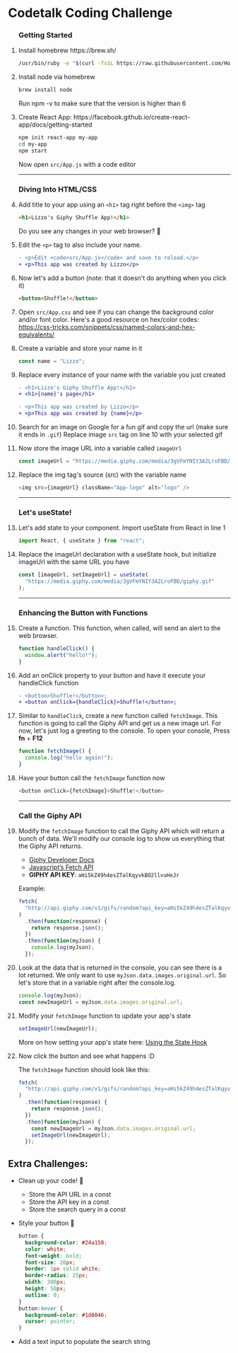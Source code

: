 # Codetalk Coding Challenge

<ol>

### Getting Started

<li>Install homebrew https://brew.sh/

```bash
/usr/bin/ruby -e "$(curl -fsSL https://raw.githubusercontent.com/Homebrew/install/master/install)"
```

<li>

Install node via homebrew

```bash
brew install node
```

Run npm -v to make sure that the version is higher than 6

<li>Create React App: https://facebook.github.io/create-react-app/docs/getting-started

```bash
npm init react-app my-app
cd my-app
npm start
```

Now open `src/App.js` with a code editor

---

### Diving Into HTML/CSS

<li>

Add title to your app using an `<h1>` tag right before the `<img>` tag

```html
<h1>Lizzo's Giphy Shuffle App!</h1>
```

Do you see any changes in your web browser? :eyes:
<br />

<li>

Edit the `<p>` tag to also include your name.

```diff
- <p>Edit <code>src/App.js</code> and save to reload.</p>
+ <p>This app was created by Lizzo</p>
```

<li>Now let's add a button (note: that it doesn't do anything when you click it)

```html
<button>Shuffle!</button>
```

<li>

Open `src/App.css` and see if you can change the background color and/or font color. Here's a good resource on hex/color codes: https://css-tricks.com/snippets/css/named-colors-and-hex-equivalents/

<li>Create a variable and store your name in it

```js
const name = "Lizzo";
```

<li>Replace every instance of your name with the variable you just created

```diff
- <h1>Lizzo's Giphy Shuffle App!</h1>
+ <h1>{name}'s page</h1>
```

```diff
- <p>This app was created by Lizzo</p>
+ <p>This app was created by {name}</p>
```

<li>

Search for an image on Google for a fun gif and copy the url (make sure it ends in `.gif`) Replace image `src` tag on line 10 with your selected gif

<li>

Now store the image URL into a variable called `imageUrl`

```js
const imageUrl = "https://media.giphy.com/media/3gVFmYNIY3A2LroFBD/giphy.gif";
```

<li>Replace the img tag's source (src) with the variable name

```js
<img src={imageUrl} className="App-logo" alt="logo" />
```

---

### Let's useState!

<li>Let's add state to your component. Import useState from React in line 1

```js
import React, { useState } from "react";
```

<li> Replace the imageUrl declaration with a useState hook, but initialize imageUrl with the same URL you have

```js
const [imageUrl, setImageUrl] = useState(
  "https://media.giphy.com/media/3gVFmYNIY3A2LroFBD/giphy.gif"
);
```

---

### Enhancing the Button with Functions

<li> Create a function. This function, when called, will send an alert to the web browser.

```js
function handleClick() {
  window.alert("hello!");
}
```

<li>Add an onClick property to your button and have it execute your handleClick function

```diff
- <button>Shuffle!</button>;
+ <button onClick={handleClick}>Shuffle!</button>;
```

<li>

Similar to `handleClick`, create a new function called `fetchImage`. This function is going to call the Giphy API and get us a new image url. For now, let's just log a greeting to the console. To open your console, Press **fn** + **F12**

```js
function fetchImage() {
  console.log("hello again!");
}
```

<li>

Have your button call the `fetchImage` function now

```js
<button onClick={fetchImage}>Shuffle!</button>
```

---

### Call the Giphy API

<li>

Modify the `fetchImage` function to call the Giphy API which will return a bunch of data. We'll modify our console log to show us everything that the Giphy API returns.

- [Giphy Developer Docs](https://developers.giphy.com/docs/)
- [Javascript’s Fetch API](https://developer.mozilla.org/en-US/docs/Web/API/Fetch_API/Using_Fetch)
- **GIPHY API KEY**: `aHi5kZ49h4esZTalKqyvkBO2llvuHeJr`

Example:

```js
fetch(
  "http://api.giphy.com/v1/gifs/random?api_key=aHi5kZ49h4esZTalKqyvkBO2llvuHeJr&tag=funny"
)
  .then(function(response) {
    return response.json();
  })
  .then(function(myJson) {
    console.log(myJson);
  });
```

<li>

Look at the data that is returned in the console, you can see there is a lot returned. We only want to use `myJson.data.images.original.url`. So let's store that in a variable right after the console.log.

```js
console.log(myJson);
const newImageUrl = myJson.data.images.original.url;
```

<li>

Modify your `fetchImage` function to update your app's state

```js
setImageUrl(newImageUrl);
```

More on how setting your app's state here: [Using the State Hook](https://reactjs.org/docs/hooks-state.html)
<br />

<li>Now click the button and see what happens :D

The `fetchImage` function should look like this:

```js
fetch(
  "http://api.giphy.com/v1/gifs/random?api_key=aHi5kZ49h4esZTalKqyvkBO2llvuHeJr&tag=funny"
)
  .then(function(response) {
    return response.json();
  })
  .then(function(myJson) {
    const newImageUrl = myJson.data.images.original.url;
    setImageUrl(newImageUrl);
  });
```

</ol>

## Extra Challenges:

- Clean up your code! 🧹
  - Store the API URL in a const
  - Store the API key in a const
  - Store the search query in a const
- Style your button 🎨

  ```css
  button {
    background-color: #24a158;
    color: white;
    font-weight: bold;
    font-size: 20px;
    border: 1px solid white;
    border-radius: 25px;
    width: 300px;
    height: 50px;
    outline: 0;
  }
  button:hover {
    background-color: #1d8046;
    cursor: pointer;
  }
  ```

- Add a text input to populate the search string
